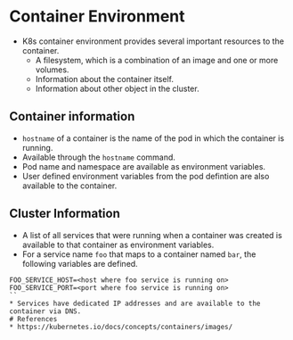 # Container Environment
* K8s container environment provides several important resources to the container.
	* A filesystem, which is a combination of an image and one or more volumes.
	* Information about the container itself.
	* Information about other object in the cluster.
## Container information
* `hostname` of a container is the name of the pod in which the container is running.
* Available through the `hostname` command.
* Pod name and namespace are available as environment variables.
* User defined environment variables from the pod defintion are also available to the container.
##  Cluster Information
* A list of all services that were running when a container was created is available to that container as environment variables.
* For a service name `foo` that maps to a container named `bar`, the following variables are defined.
```
FOO_SERVICE_HOST=<host where foo service is running on>
FOO_SERVICE_PORT=<port where foo service is running on>
``
* Services have dedicated IP addresses and are available to the container via DNS.
# References
* https://kubernetes.io/docs/concepts/containers/images/
